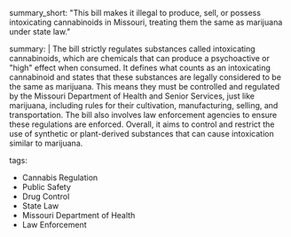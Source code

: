 summary_short: "This bill makes it illegal to produce, sell, or possess intoxicating cannabinoids in Missouri, treating them the same as marijuana under state law."

summary: |
  The bill strictly regulates substances called intoxicating cannabinoids, which are chemicals that can produce a psychoactive or "high" effect when consumed. It defines what counts as an intoxicating cannabinoid and states that these substances are legally considered to be the same as marijuana. This means they must be controlled and regulated by the Missouri Department of Health and Senior Services, just like marijuana, including rules for their cultivation, manufacturing, selling, and transportation. The bill also involves law enforcement agencies to ensure these regulations are enforced. Overall, it aims to control and restrict the use of synthetic or plant-derived substances that can cause intoxication similar to marijuana.

tags:
  - Cannabis Regulation
  - Public Safety
  - Drug Control
  - State Law
  - Missouri Department of Health
  - Law Enforcement
